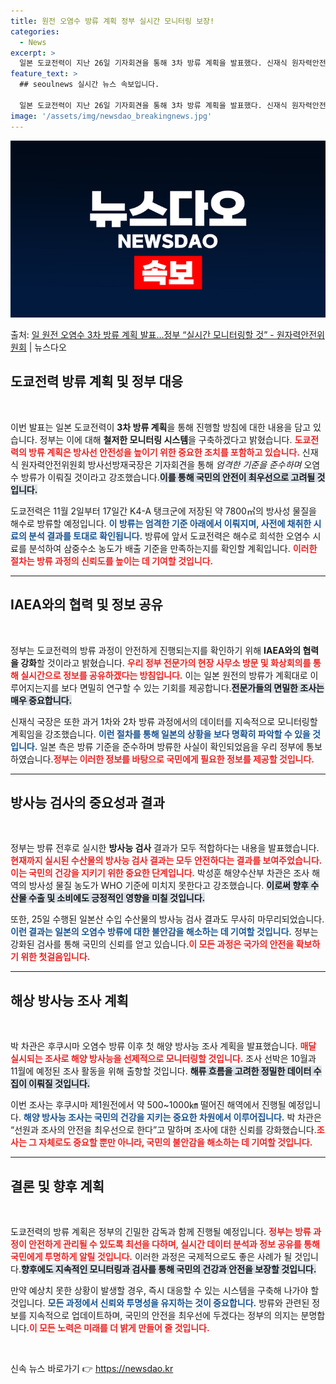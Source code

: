 ```yaml
---
title: 원전 오염수 방류 계획 정부 실시간 모니터링 보장!
categories:
  - News
excerpt: >
  일본 도쿄전력이 지난 26일 기자회견을 통해 3차 방류 계획을 발표했다. 신재식 원자력안전위원회 방사선방재국…
feature_text: >
  ## seoulnews 실시간 뉴스 속보입니다.

  일본 도쿄전력이 지난 26일 기자회견을 통해 3차 방류 계획을 발표했다. 신재식 원자력안전위원회 방사선방재국…
image: '/assets/img/newsdao_breakingnews.jpg'
---
```


![뉴스다오 속보](/assets/img/newsdao_breakingnews.jpg)

<p>출처: <a href="https://newsdao.kr/2324" rel="dofollow">일 원전 오염수 3차 방류 계획 발표…정부 “실시간 모니터링할 것” - 원자력안전위원회</a> | 뉴스다오</p>

<h2 data-ke-size="size26">도쿄전력 방류 계획 및 정부 대응</h2>

<p data-ke-size="size16">&nbsp;</p>

이번 발표는 일본 도쿄전력이 **3차 방류 계획**을 통해 진행할 방침에 대한 내용을 담고 있습니다. 정부는 이에 대해 **철저한 모니터링 시스템**을 구축하겠다고 밝혔습니다. <b><span style="color: #ee2323;">도쿄전력의 방류 계획은 방사선 안전성을 높이기 위한 중요한 조치를 포함하고 있습니다.</span></b> 신재식 원자력안전위원회 방사선방재국장은 기자회견을 통해 *엄격한 기준을 준수하며* 오염수 방류가 이뤄질 것이라고 강조했습니다.<b><span style="background-color: #21538527;">이를 통해 국민의 안전이 최우선으로 고려될 것입니다.</span></b>

도쿄전력은 11월 2일부터 17일간 K4-A 탱크군에 저장된 약 7800㎥의 방사성 물질을 해수로 방류할 예정입니다. <b><span style="color: #1a5490;">이 방류는 엄격한 기준 아래에서 이뤄지며, 사전에 채취한 시료의 분석 결과를 토대로 확인됩니다.</span></b> 방류에 앞서 도쿄전력은 해수로 희석한 오염수 시료를 분석하여 삼중수소 농도가 배출 기준을 만족하는지를 확인할 계획입니다. <b><span style="color: #ee2323;">이러한 절차는 방류 과정의 신뢰도를 높이는 데 기여할 것입니다.</span></b>

<hr>

<h2 data-ke-size="size26">IAEA와의 협력 및 정보 공유</h2>

<p data-ke-size="size16">&nbsp;</p>

정부는 도쿄전력의 방류 과정이 안전하게 진행되는지를 확인하기 위해 **IAEA와의 협력을 강화**할 것이라고 밝혔습니다. <b><span style="color: #ee2323;">우리 정부 전문가의 현장 사무소 방문 및 화상회의를 통해 실시간으로 정보를 공유하겠다는 방침입니다.</span></b> 이는 일본 원전의 방류가 계획대로 이루어지는지를 보다 면밀히 연구할 수 있는 기회를 제공합니다.<b><span style="background-color: #21538527;">전문가들의 면밀한 조사는 매우 중요합니다.</span></b>

신재식 국장은 또한 과거 1차와 2차 방류 과정에서의 데이터를 지속적으로 모니터링할 계획임을 강조했습니다. <b><span style="color: #1a5490;">이런 절차를 통해 일본의 상황을 보다 명확히 파악할 수 있을 것입니다.</span></b> 일본 측은 방류 기준을 준수하며 방류한 사실이 확인되었음을 우리 정부에 통보하였습니다.<b><span style="color: #ee2323;">정부는 이러한 정보를 바탕으로 국민에게 필요한 정보를 제공할 것입니다.</span></b>

<hr>

<h2 data-ke-size="size26">방사능 검사의 중요성과 결과</h2>

<p data-ke-size="size16">&nbsp;</p>

정부는 방류 전후로 실시한 **방사능 검사** 결과가 모두 적합하다는 내용을 발표했습니다. <b><span style="color: #ee2323;">현재까지 실시된 수산물의 방사능 검사 결과는 모두 안전하다는 결과를 보여주었습니다. 이는 국민의 건강을 지키기 위한 중요한 단계입니다.</span></b> 박성훈 해양수산부 차관은 조사 해역의 방사성 물질 농도가 WHO 기준에 미치지 못한다고 강조했습니다. <b><span style="background-color: #21538527;">이로써 향후 수산물 수출 및 소비에도 긍정적인 영향을 미칠 것입니다.</span></b>

또한, 25일 수행된 일본산 수입 수산물의 방사능 검사 결과도 무사히 마무리되었습니다. <b><span style="color: #1a5490;">이런 결과는 일본의 오염수 방류에 대한 불안감을 해소하는 데 기여할 것입니다.</span></b> 정부는 강화된 검사를 통해 국민의 신뢰를 얻고 있습니다.<b><span style="color: #ee2323;">이 모든 과정은 국가의 안전을 확보하기 위한 첫걸음입니다.</span></b>

<hr>

<h2 data-ke-size="size26">해상 방사능 조사 계획</h2>

<p data-ke-size="size16">&nbsp;</p>

박 차관은 후쿠시마 오염수 방류 이후 첫 해양 방사능 조사 계획을 발표했습니다. <b><span style="color: #ee2323;">매달 실시되는 조사로 해양 방사능을 선제적으로 모니터링할 것입니다.</span></b> 조사 선박은 10월과 11월에 예정된 조사 활동을 위해 출항할 것입니다. <b><span style="background-color: #21538527;">해류 흐름을 고려한 정밀한 데이터 수집이 이뤄질 것입니다.</span></b>

이번 조사는 후쿠시마 제1원전에서 약 500~1000㎞ 떨어진 해역에서 진행될 예정입니다. <b><span style="color: #1a5490;">해양 방사능 조사는 국민의 건강을 지키는 중요한 차원에서 이루어집니다.</span></b> 박 차관은 “선원과 조사의 안전을 최우선으로 한다”고 말하며 조사에 대한 신뢰를 강화했습니다.<b><span style="color: #ee2323;">조사는 그 자체로도 중요할 뿐만 아니라, 국민의 불안감을 해소하는 데 기여할 것입니다.</span></b>

<hr>

<h2 data-ke-size="size26">결론 및 향후 계획</h2>

<p data-ke-size="size16">&nbsp;</p>

도쿄전력의 방류 계획은 정부의 긴밀한 감독과 함께 진행될 예정입니다. <b><span style="color: #ee2323;">정부는 방류 과정이 안전하게 관리될 수 있도록 최선을 다하며, 실시간 데이터 분석과 정보 공유를 통해 국민에게 투명하게 알릴 것입니다.</span></b> 이러한 과정은 국제적으로도 좋은 사례가 될 것입니다.<b><span style="background-color: #21538527;">향후에도 지속적인 모니터링과 검사를 통해 국민의 건강과 안전을 보장할 것입니다.</span></b>

만약 예상치 못한 상황이 발생할 경우, 즉시 대응할 수 있는 시스템을 구축해 나가야 할 것입니다. <b><span style="color: #1a5490;">모든 과정에서 신뢰와 투명성을 유지하는 것이 중요합니다.</span></b> 방류와 관련된 정보를 지속적으로 업데이트하며, 국민의 안전을 최우선에 두겠다는 정부의 의지는 분명합니다.<b><span style="color: #ee2323;">이 모든 노력은 미래를 더 밝게 만들어 줄 것입니다.</span></b>

<p data-ke-size="size16">&nbsp;</p> 

신속 뉴스 바로가기 👉 <a href="https://newsdao.kr" rel="dofollow">https://newsdao.kr</a>


